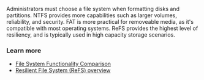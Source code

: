Administrators must choose a file system when formatting disks and partitions. NTFS provides more capabilities such as larger volumes, reliability, and security. FAT is more practical for removeable media, as it's compatible with most operating systems. ReFS provides the highest level of resiliency, and is typically used in high capacity storage scenarios.

### Learn more

 -  [File System Functionality Comparison](/windows/win32/fileio/filesystem-functionality-comparison?redirectedfrom=MSDN)
 -  [Resilient File System (ReFS) overview](/windows-server/storage/refs/refs-overview)
